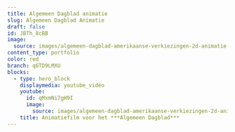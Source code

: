 ```yaml
---
title: Algemeen Dagblad animatie
slug: Algemeen Dagblad Animatie
draft: false
id: JBTh_8cBB
image:
  source: images/algemeen-dagblad-amerikaanse-verkiezingen-2d-animatie-phil-en-flo.jpg
content_type: portfolio
color: red
branch: q6TD9LMXU
blocks:
  - type: hero_block
    displaymedia: youtube_video
    youtube:
      id: qMxmNi7gH9I
      image:
        source: images/algemeen-dagblad-amerikaanse-verkiezingen-2d-animatie-phil-en-flo.jpg
    title: Animatiefilm voor het ***Algemeen Dagblad***
---
```

